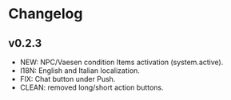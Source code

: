 # Changelog

## v0.2.3
- NEW: NPC/Vaesen condition Items activation (system.active).
- I18N: English and Italian localization.
- FIX: Chat button under Push.
- CLEAN: removed long/short action buttons.

